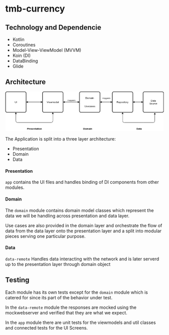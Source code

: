 # tmb-currency

## Technology and Dependencie  
- Kotlin
- Coroutines
- Model-View-ViewModel (MVVM)
- Koin (DI)
- DataBinding
- Glide

## Architecture

![Architecture Flow Diagram](art/arch_flow.png)

The Application is split into a three layer architecture:
- Presentation
- Domain
- Data

#### Presentation

```app``` contains the UI files and handles binding of DI components from other modules.

#### Domain

The ```domain``` module contains domain model classes which represent the
data we will be handling across presentation and data layer.

Use cases are also provided in the domain layer and orchestrate the flow 
of data from the data layer onto the presentation layer and a split into
modular pieces serving one particular purpose.

#### Data

```data-remote``` Handles data interacting with the network and is later serverd up to the presentation layer through 
domain object


## Testing

Each module has its own tests except for the ```domain``` module which is catered for since its
part of the behavior under test.

In the ``data-remote`` module the responses are mocked using the mockwebserver and verified that they
are what we expect.

In the ```app``` module there are unit tests for the viewmodels and util classes 
and connected tests for the UI Screens.
